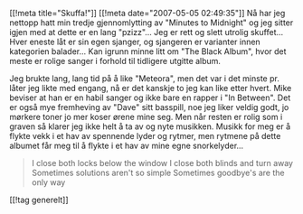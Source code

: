 [[!meta  title="Skuffa!"]]
[[!meta  date="2007-05-05 02:49:35"]]
Nå har jeg nettopp hatt min tredje gjennomlytting av "Minutes to Midnight" og jeg sitter igjen med at dette er en lang "pzizz"... Jeg er rett og slett utrolig skuffet... Hver eneste låt er sin egen sjanger, og sjangeren er varianter innen kategorien balader... Kan igrunn minne litt om "The Black Album", hvor det meste er rolige sanger i forhold til tidligere utgitte album.

Jeg brukte lang, lang tid på å like "Meteora", men det var i det minste pr. låter jeg likte med engang, nå er det kanskje to jeg kan like etter hvert. Mike beviser at han er en habil sanger og ikke bare en rapper i "In Between". Det er også mye fremheving av "Dave" sitt basspill, noe jeg liker veldig godt, jo mørkere toner jo mer koser ørene mine seg. Men når resten er rolig som i graven så klarer jeg ikke helt å ta av og nyte musikken. Musikk for meg er å flykte vekk i et hav av spennende lyder og rytmer, men rytmene på dette albumet får meg til å flykte i et hav av mine egne snorkelyder...

<blockquote>I close both locks below the window
I close both blinds and turn away
Sometimes solutions aren't so simple
Sometimes goodbye's are the only way</blockquote>

[[!tag  generelt]]